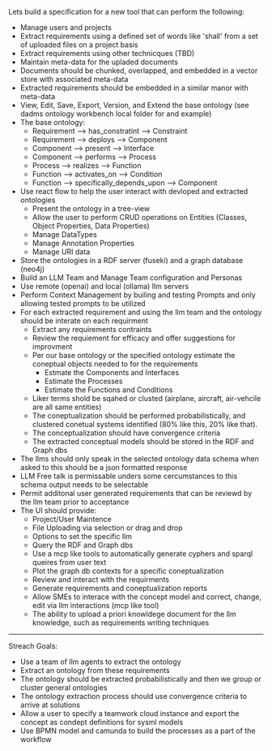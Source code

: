 Lets build a specification for a new tool that can perform the following:

- Manage users and projects
- Extract requirements using a defined set of words like 'shall' from a set of uploaded files on a project basis
- Extract requirements using other technicques (TBD)
- Maintain meta-data for the upladed documents
- Documents should be chunked, overlapped, and embedded in a vector store with associated meta-data
- Extracted requirements should be embedded in a similar manor with meta-data
- View, Edit, Save, Export, Version, and Extend the base ontology (see dadms ontology workbench local folder for and example)
- The base ontology:
    - Requirement --> has_constratint --> Constraint
    - Requirement --> deploys --> Component
    - Component --> present --> Interface
    - Component --> performs --> Process
    - Process --> realizes --> Function
    - Function --> activates_on --> Condition
    - Function --> specifically_depends_upon --> Component 
- Use react flow to help the user interact with devloped and extracted ontologies
   - Present the ontology in a tree-view
   - Allow the user to perform CRUD operations on Entities (Classes, Object Properties, Data Properties)
   - Manage DataTypes
   - Manage Annotation Properties
   - Manage URI data
- Store the ontologies in a RDF server (fuseki) and a graph database (neo4j)
- Build an LLM Team and Manage Team configuration and Personas
- Use remote (openai) and local (ollama) llm servers
- Perform Context Management by builing and testing Prompts and only allowing tested prompts to be utilized
- For each extracted requirement and using the llm team and the ontology should be interate on each requirment
    - Extract any requirements contraints
    - Review the requiement for efficacy and offer suggestions for improvment
    - Per our base ontology or the specified ontology estimate the coneptual objects needed to for the requirements
        - Estmate the Components and Interfaces
        - Estimate the Processes
        - Estimate the Functions and Conditions
    - Liker terms shold be sqahed or clusted (airplane, aircraft, air-vehcile are all same entities)
    - The coneptualization should be performed probabilistically, and clustered conetual systems identified (80% like this, 20% like that).
    - The conceptualization should have convergence criteria
    - The extracted conceptual models should be stored in the RDF and Graph dbs
- The llms should only speak in the selected ontology data schema when asked to this should be a json formatted response
- LLM Free talk is permissable unders some cercumstances to this schema output needs to be selectable
- Permit additonal user generated requirements that can be reviewd by the llm team prior to acceptance
- The UI should provide:
    - Project/User Maintence
    - File Uploading via selection or drag and drop
    - Options to set the specific llm
    - Query the RDF and Graph dbs
    - Use a mcp like tools to automatically generate cyphers and sparql queires from user text
    - Plot the graph db contexts for a specific coneptualization
    - Review and interact with the requirments
    - Generate requirements and coneptualization reports
    - Allow SMEs to interace with the concept model and correct, change, edit via llm interactions (mcp like tool)
    - The ability to upload a priori knowldege document for the llm knowledge, such as requirements writing techniques

---
Streach Goals:
- Use a team of llm agents to extract the ontology
- Extract an ontology from these requirements
- The ontology should be extracted probabilistically and then we group or cluster general ontologies
- The ontology extraction process should use convergence criteria to arrive at solutions 
- Allow a user to specify a teamwork cloud instance and export the concept as condept definitions for sysml models
- Use BPMN model and camunda to build the processes as a part of the workflow